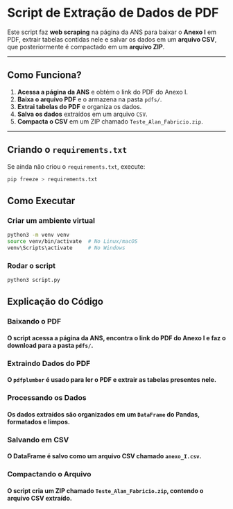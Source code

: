 # Script de Extração de Dados de PDF

Este script faz **web scraping** na página da ANS para baixar o **Anexo I** em PDF, extrair tabelas contidas nele e salvar os dados em um **arquivo CSV**, que posteriormente é compactado em um **arquivo ZIP**.

---

## Como Funciona?
1. **Acessa a página da ANS** e obtém o link do PDF do Anexo I.
2. **Baixa o arquivo PDF** e o armazena na pasta `pdfs/`.
3. **Extrai tabelas do PDF** e organiza os dados.
4. **Salva os dados** extraídos em um arquivo `CSV`.
5. **Compacta o CSV** em um ZIP chamado `Teste_Alan_Fabricio.zip`.

---

## Criando o `requirements.txt`
Se ainda não criou o `requirements.txt`, execute:
```bash
pip freeze > requirements.txt
```

## Como Executar
### Criar um ambiente virtual
```bash
python3 -m venv venv
source venv/bin/activate  # No Linux/macOS
venv\Scripts\activate     # No Windows
```

### Rodar o script
```bash
python3 script.py
```

## Explicação do Código

### Baixando o PDF
#### O script acessa a página da ANS, encontra o link do PDF do Anexo I e faz o download para a pasta `pdfs/`.

### Extraindo Dados do PDF
#### O `pdfplumber` é usado para ler o PDF e extrair as tabelas presentes nele.

### Processando os Dados
#### Os dados extraídos são organizados em um `DataFrame` do Pandas, formatados e limpos.

### Salvando em CSV
#### O DataFrame é salvo como um arquivo CSV chamado `anexo_I.csv`.

### Compactando o Arquivo
#### O script cria um ZIP chamado `Teste_Alan_Fabricio.zip`, contendo o arquivo CSV extraído.